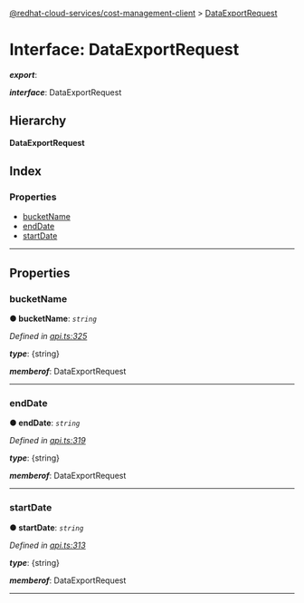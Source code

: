 [@redhat-cloud-services/cost-management-client](../README.md) > [DataExportRequest](../interfaces/dataexportrequest.md)

# Interface: DataExportRequest

*__export__*: 

*__interface__*: DataExportRequest

## Hierarchy

**DataExportRequest**

## Index

### Properties

* [bucketName](dataexportrequest.md#bucketname)
* [endDate](dataexportrequest.md#enddate)
* [startDate](dataexportrequest.md#startdate)

---

## Properties

<a id="bucketname"></a>

###  bucketName

**● bucketName**: *`string`*

*Defined in [api.ts:325](https://github.com/karelhala/javascript-clients/blob/master/packages/cost-management/api.ts#L325)*

*__type__*: {string}

*__memberof__*: DataExportRequest

___
<a id="enddate"></a>

###  endDate

**● endDate**: *`string`*

*Defined in [api.ts:319](https://github.com/karelhala/javascript-clients/blob/master/packages/cost-management/api.ts#L319)*

*__type__*: {string}

*__memberof__*: DataExportRequest

___
<a id="startdate"></a>

###  startDate

**● startDate**: *`string`*

*Defined in [api.ts:313](https://github.com/karelhala/javascript-clients/blob/master/packages/cost-management/api.ts#L313)*

*__type__*: {string}

*__memberof__*: DataExportRequest

___

